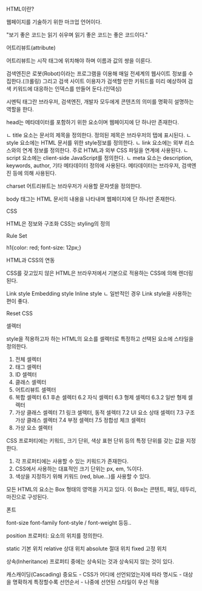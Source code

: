 
HTML이란?

웹페이지를 기술하기 위한 마크업 언어이다.

"보기 좋은 코드는 읽기 쉬우며 읽기 좋은 코드는 좋은 코드이다."

어트리뷰트(attribute)

어트리뷰트는 시작 태그에 위치해야 하며 이름과 값의 쌍을 이룬다.

검색엔진은 로봇(Robot)이라는 프로그램을 이용해 매일 전세계의 웹사이트 정보를 수집한다.(크롤링) 그리고 검색 사이트 이용자가 검색할 만한 키워드를 미리 예상하여 검색 키워드에 대응하는 인덱스를 만들어 둔다.(인덱싱)

시멘틱 태그란 브라우저, 검색엔진, 개발자 모두에게 콘텐츠의 의미를 명확히 설명하는 역할을 한다.

head는 메타데이터를 포함하기 위한 요소이며 웹페이지에 단 하나만 존재한다.

ㄴ title 요소는 문서의 제목을 정의한다. 정의된 제목은 브라우저의 탭에 표시된다.
ㄴ style 요소에는 HTML 문서를 위한 style정보를 정의한다.
ㄴ link 요소에는 외부 리소스와의 연계 정보를 정의한다. 주로 HTML과 외부 CSS 파일을 연계에 사용된다.
ㄴ script 요소에는 client-side JavaScript를 정의한다.
ㄴ meta 요소는 description, keywords, author, 기타 메타데이터 정의에 사용된다. 메타데이터는 브라우저, 검색엔진 등에 의해 사용된다.

charset 어트리뷰트는 브라우저가 사용할 문자셋을 정의한다.

body 태그는 HTML 문서의 내용을 나타내며 웹페이지에 단 하나만 존재한다.

CSS

HTML은 정보와 구조화
CSS는 styling의 정의


Rule Set

h1{color: red; font-size: 12px;}


HTML과 CSS의 연동

CSS를 갖고있지 않은 HTML은 브라우저에서 기본으로 적용하는 CSS에 의해 렌더링된다.

Link style
Embedding style
Inline style
ㄴ 일반적인 경우 Link style을 사용하는 편이 좋다.

Reset CSS

셀렉터

style을 적용하고자 하는 HTML의 요소를 셀렉터로 특정하고 선택된 요소에 스타일을 정의한다.

1. 전체 셀렉터
2. 태그 셀렉터
3. ID 셀렉터
4. 클래스 셀렉터
5. 어트리뷰트 셀렉터
6. 복합 셀렉터
6.1 후손 셀렉터
6.2 자식 셀렉터
6.3 형제 셀렉터
6.3.2 일반 형제 셀렉터
7. 가상 클래스 셀렉터
7.1 링크 셀렉터, 동적 셀렉터
7.2 UI 요소 상태 셀렉터
7.3 구조 가상 클래스 셀렉터
7.4 부정 셀렉터
7.5 정합성 체크 셀렉터
8. 가상 요소 셀렉터

CSS 프로퍼티에는 키워드, 크기 단위, 색상 표현 단위 등의 특정 단위를 갖는 값을 지정한다.
1. 각 프로퍼티에는 사용할 수 있는 키워드가 존재한다.
2. CSS에서 사용하는 대표적인 크기 단위는 px, em, %이다.
3. 색상을 지정하기 위해 키워드 (red, blue...)를 사용할 수 있다.

모든 HTML의 요소는 Box 형태의 영역을 가지고 있다. 이 Box는 콘텐트, 패딩, 테두리, 마진으로 구성된다.

폰트

font-size
font-family
font-style / font-weight
등등..

position 프로퍼티: 요소의 위치를 정의한다.

static 기본 위치
relative 상대 위치
absolute 절대 위치
fixed 고정 위치

상속(Inheritance)
프로퍼티 중에는 상속되는 것과 상속되지 않는 것이 있다.

캐스캐이딩(Cascading)
중요도 - CSS가 어디에 선언되었는지에 따라
명시도 - 대상을 명확하게 특정할수록
선언순서 - 나중에 선언된 스타일이 우선 적용